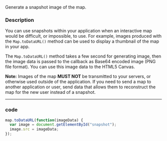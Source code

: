 Generate a snapshot image of the map.

### Description
You can use snapshots within your application when an interactive map would be difficult, or impossible, to use. For example, images produced with the `Map.toDataURL()` method can be used to display a thumbnail of the map in your app.

The `Map.toDataURL()` method takes a few second for generating image, then the image data is passed to the callback as Base64 encoded image (PNG file format). You can use this image data to the HTML5 Canvas.

**Note:** Images of the map **MUST NOT** be transmitted to your servers, or otherwise used outside of the application. If you need to send a map to another application or user, send data that allows them to reconstruct the map for the new user instead of a snapshot.

-----

### code
```js
map.toDataURL(function(imageData) {
  var image = document.getElementById("snapshot");
  image.src = imageData;
});
```

